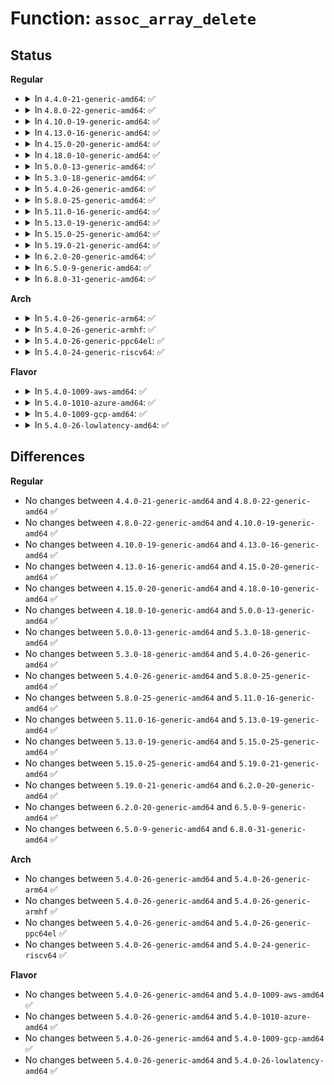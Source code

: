 # Function: <code>assoc_array_delete</code>

## Status
<b>Regular</b>
<ul>
<li>
<details>
<summary>In <code>4.4.0-21-generic-amd64</code>: ✅</summary>

```c
struct assoc_array_edit * assoc_array_delete(struct assoc_array * array, const struct assoc_array_ops * ops, const void * index_key)
```

```json
{
  "name": "assoc_array_delete",
  "collision_type": "Unique Global",
  "inline_type": "No",
  "funcs": [
    {
      "addr": 18446744071583063936,
      "name": "assoc_array_delete",
      "external": true,
      "loc": "lib/assoc_array.c:1109",
      "file": "lib/assoc_array.c",
      "inline": "seen, unknown",
      "caller_inline": [],
      "caller_func": []
    }
  ],
  "symbols": [
    {
      "addr": 18446744071583063936,
      "name": "assoc_array_delete",
      "section": ".text",
      "bind": "STB_GLOBAL",
      "size": 808
    }
  ]
}
```
</details>
</li>
<li>
<details>
<summary>In <code>4.8.0-22-generic-amd64</code>: ✅</summary>

```c
struct assoc_array_edit * assoc_array_delete(struct assoc_array * array, const struct assoc_array_ops * ops, const void * index_key)
```

```json
{
  "name": "assoc_array_delete",
  "collision_type": "Unique Global",
  "inline_type": "No",
  "funcs": [
    {
      "addr": 18446744071583357808,
      "name": "assoc_array_delete",
      "external": true,
      "loc": "lib/assoc_array.c:1111",
      "file": "lib/assoc_array.c",
      "inline": "seen, unknown",
      "caller_inline": [],
      "caller_func": []
    }
  ],
  "symbols": [
    {
      "addr": 18446744071583357808,
      "name": "assoc_array_delete",
      "section": ".text",
      "bind": "STB_GLOBAL",
      "size": 809
    }
  ]
}
```
</details>
</li>
<li>
<details>
<summary>In <code>4.10.0-19-generic-amd64</code>: ✅</summary>

```c
struct assoc_array_edit * assoc_array_delete(struct assoc_array * array, const struct assoc_array_ops * ops, const void * index_key)
```

```json
{
  "name": "assoc_array_delete",
  "collision_type": "Unique Global",
  "inline_type": "No",
  "funcs": [
    {
      "addr": 18446744071583483184,
      "name": "assoc_array_delete",
      "external": true,
      "loc": "lib/assoc_array.c:1111",
      "file": "lib/assoc_array.c",
      "inline": "seen, unknown",
      "caller_inline": [],
      "caller_func": []
    }
  ],
  "symbols": [
    {
      "addr": 18446744071583483184,
      "name": "assoc_array_delete",
      "section": ".text",
      "bind": "STB_GLOBAL",
      "size": 809
    }
  ]
}
```
</details>
</li>
<li>
<details>
<summary>In <code>4.13.0-16-generic-amd64</code>: ✅</summary>

```c
struct assoc_array_edit * assoc_array_delete(struct assoc_array * array, const struct assoc_array_ops * ops, const void * index_key)
```

```json
{
  "name": "assoc_array_delete",
  "collision_type": "Unique Global",
  "inline_type": "No",
  "funcs": [
    {
      "addr": 18446744071583505440,
      "name": "assoc_array_delete",
      "external": true,
      "loc": "lib/assoc_array.c:1111",
      "file": "lib/assoc_array.c",
      "inline": "seen, unknown",
      "caller_inline": [],
      "caller_func": [
        "security/keys/keyring.c:key_unlink"
      ]
    }
  ],
  "symbols": [
    {
      "addr": 18446744071583505440,
      "name": "assoc_array_delete",
      "section": ".text",
      "bind": "STB_GLOBAL",
      "size": 812
    }
  ]
}
```
</details>
</li>
<li>
<details>
<summary>In <code>4.15.0-20-generic-amd64</code>: ✅</summary>

```c
struct assoc_array_edit * assoc_array_delete(struct assoc_array * array, const struct assoc_array_ops * ops, const void * index_key)
```

```json
{
  "name": "assoc_array_delete",
  "collision_type": "Unique Global",
  "inline_type": "No",
  "funcs": [
    {
      "addr": 18446744071583687520,
      "name": "assoc_array_delete",
      "external": true,
      "loc": "lib/assoc_array.c:1094",
      "file": "lib/assoc_array.c",
      "inline": "seen, unknown",
      "caller_inline": [],
      "caller_func": [
        "security/keys/keyring.c:key_unlink"
      ]
    }
  ],
  "symbols": [
    {
      "addr": 18446744071583687520,
      "name": "assoc_array_delete",
      "section": ".text",
      "bind": "STB_GLOBAL",
      "size": 817
    }
  ]
}
```
</details>
</li>
<li>
<details>
<summary>In <code>4.18.0-10-generic-amd64</code>: ✅</summary>

```c
struct assoc_array_edit * assoc_array_delete(struct assoc_array * array, const struct assoc_array_ops * ops, const void * index_key)
```

```json
{
  "name": "assoc_array_delete",
  "collision_type": "Unique Global",
  "inline_type": "No",
  "funcs": [
    {
      "addr": 18446744071583905264,
      "name": "assoc_array_delete",
      "external": true,
      "loc": "lib/assoc_array.c:1081",
      "file": "lib/assoc_array.c",
      "inline": "seen, unknown",
      "caller_inline": [],
      "caller_func": [
        "security/keys/keyring.c:key_unlink"
      ]
    }
  ],
  "symbols": [
    {
      "addr": 18446744071583905264,
      "name": "assoc_array_delete",
      "section": ".text",
      "bind": "STB_GLOBAL",
      "size": 767
    }
  ]
}
```
</details>
</li>
<li>
<details>
<summary>In <code>5.0.0-13-generic-amd64</code>: ✅</summary>

```c
struct assoc_array_edit * assoc_array_delete(struct assoc_array * array, const struct assoc_array_ops * ops, const void * index_key)
```

```json
{
  "name": "assoc_array_delete",
  "collision_type": "Unique Global",
  "inline_type": "No",
  "funcs": [
    {
      "addr": 18446744071583989584,
      "name": "assoc_array_delete",
      "external": true,
      "loc": "lib/assoc_array.c:1083",
      "file": "lib/assoc_array.c",
      "inline": "seen, unknown",
      "caller_inline": [],
      "caller_func": [
        "security/keys/keyring.c:key_unlink"
      ]
    }
  ],
  "symbols": [
    {
      "addr": 18446744071583989584,
      "name": "assoc_array_delete",
      "section": ".text",
      "bind": "STB_GLOBAL",
      "size": 763
    }
  ]
}
```
</details>
</li>
<li>
<details>
<summary>In <code>5.3.0-18-generic-amd64</code>: ✅</summary>

```c
struct assoc_array_edit * assoc_array_delete(struct assoc_array * array, const struct assoc_array_ops * ops, const void * index_key)
```

```json
{
  "name": "assoc_array_delete",
  "collision_type": "Unique Global",
  "inline_type": "No",
  "funcs": [
    {
      "addr": 18446744071584172240,
      "name": "assoc_array_delete",
      "external": true,
      "loc": "lib/assoc_array.c:1079",
      "file": "lib/assoc_array.c",
      "inline": "seen, unknown",
      "caller_inline": [],
      "caller_func": [
        "security/keys/keyring.c:key_move",
        "security/keys/keyring.c:key_unlink"
      ]
    }
  ],
  "symbols": [
    {
      "addr": 18446744071584172240,
      "name": "assoc_array_delete",
      "section": ".text",
      "bind": "STB_GLOBAL",
      "size": 760
    }
  ]
}
```
</details>
</li>
<li>
<details>
<summary>In <code>5.4.0-26-generic-amd64</code>: ✅</summary>

```c
struct assoc_array_edit * assoc_array_delete(struct assoc_array * array, const struct assoc_array_ops * ops, const void * index_key)
```

```json
{
  "name": "assoc_array_delete",
  "collision_type": "Unique Global",
  "inline_type": "No",
  "funcs": [
    {
      "addr": 18446744071584305936,
      "name": "assoc_array_delete",
      "external": true,
      "loc": "lib/assoc_array.c:1079",
      "file": "lib/assoc_array.c",
      "inline": "seen, unknown",
      "caller_inline": [],
      "caller_func": [
        "security/keys/keyring.c:key_move",
        "security/keys/keyring.c:key_unlink"
      ]
    }
  ],
  "symbols": [
    {
      "addr": 18446744071584305936,
      "name": "assoc_array_delete",
      "section": ".text",
      "bind": "STB_GLOBAL",
      "size": 760
    }
  ]
}
```
</details>
</li>
<li>
<details>
<summary>In <code>5.8.0-25-generic-amd64</code>: ✅</summary>

```c
struct assoc_array_edit * assoc_array_delete(struct assoc_array * array, const struct assoc_array_ops * ops, const void * index_key)
```

```json
{
  "name": "assoc_array_delete",
  "collision_type": "Unique Global",
  "inline_type": "No",
  "funcs": [
    {
      "addr": 18446744071584716688,
      "name": "assoc_array_delete",
      "external": true,
      "loc": "lib/assoc_array.c:1079",
      "file": "lib/assoc_array.c",
      "inline": "seen, unknown",
      "caller_inline": [],
      "caller_func": [
        "security/keys/keyring.c:key_move",
        "security/keys/keyring.c:key_unlink"
      ]
    }
  ],
  "symbols": [
    {
      "addr": 18446744071584716688,
      "name": "assoc_array_delete",
      "section": ".text",
      "bind": "STB_GLOBAL",
      "size": 769
    }
  ]
}
```
</details>
</li>
<li>
<details>
<summary>In <code>5.11.0-16-generic-amd64</code>: ✅</summary>

```c
struct assoc_array_edit * assoc_array_delete(struct assoc_array * array, const struct assoc_array_ops * ops, const void * index_key)
```

```json
{
  "name": "assoc_array_delete",
  "collision_type": "Unique Global",
  "inline_type": "No",
  "funcs": [
    {
      "addr": 18446744071584829856,
      "name": "assoc_array_delete",
      "external": true,
      "loc": "lib/assoc_array.c:1079",
      "file": "lib/assoc_array.c",
      "inline": "seen, unknown",
      "caller_inline": [],
      "caller_func": [
        "security/keys/keyring.c:key_move",
        "security/keys/keyring.c:key_unlink"
      ]
    }
  ],
  "symbols": [
    {
      "addr": 18446744071584829856,
      "name": "assoc_array_delete",
      "section": ".text",
      "bind": "STB_GLOBAL",
      "size": 764
    }
  ]
}
```
</details>
</li>
<li>
<details>
<summary>In <code>5.13.0-19-generic-amd64</code>: ✅</summary>

```c
struct assoc_array_edit * assoc_array_delete(struct assoc_array * array, const struct assoc_array_ops * ops, const void * index_key)
```

```json
{
  "name": "assoc_array_delete",
  "collision_type": "Unique Global",
  "inline_type": "No",
  "funcs": [
    {
      "addr": 18446744071584874464,
      "name": "assoc_array_delete",
      "external": true,
      "loc": "lib/assoc_array.c:1079",
      "file": "lib/assoc_array.c",
      "inline": "seen, unknown",
      "caller_inline": [],
      "caller_func": [
        "security/keys/keyring.c:key_move",
        "security/keys/keyring.c:key_unlink"
      ]
    }
  ],
  "symbols": [
    {
      "addr": 18446744071584874464,
      "name": "assoc_array_delete",
      "section": ".text",
      "bind": "STB_GLOBAL",
      "size": 737
    }
  ]
}
```
</details>
</li>
<li>
<details>
<summary>In <code>5.15.0-25-generic-amd64</code>: ✅</summary>

```c
struct assoc_array_edit * assoc_array_delete(struct assoc_array * array, const struct assoc_array_ops * ops, const void * index_key)
```

```json
{
  "name": "assoc_array_delete",
  "collision_type": "Unique Global",
  "inline_type": "No",
  "funcs": [
    {
      "addr": 18446744071585298864,
      "name": "assoc_array_delete",
      "external": true,
      "loc": "lib/assoc_array.c:1079",
      "file": "lib/assoc_array.c",
      "inline": "seen, unknown",
      "caller_inline": [],
      "caller_func": [
        "security/keys/keyring.c:key_move",
        "security/keys/keyring.c:key_unlink"
      ]
    }
  ],
  "symbols": [
    {
      "addr": 18446744071585298864,
      "name": "assoc_array_delete",
      "section": ".text",
      "bind": "STB_GLOBAL",
      "size": 925
    }
  ]
}
```
</details>
</li>
<li>
<details>
<summary>In <code>5.19.0-21-generic-amd64</code>: ✅</summary>

```c
struct assoc_array_edit * assoc_array_delete(struct assoc_array * array, const struct assoc_array_ops * ops, const void * index_key)
```

```json
{
  "name": "assoc_array_delete",
  "collision_type": "Unique Global",
  "inline_type": "No",
  "funcs": [
    {
      "addr": 18446744071586153856,
      "name": "assoc_array_delete",
      "external": true,
      "loc": "lib/assoc_array.c:1078",
      "file": "lib/assoc_array.c",
      "inline": "seen, unknown",
      "caller_inline": [],
      "caller_func": [
        "security/keys/keyring.c:key_move",
        "security/keys/keyring.c:key_unlink"
      ]
    }
  ],
  "symbols": [
    {
      "addr": 18446744071586153856,
      "name": "assoc_array_delete",
      "section": ".text",
      "bind": "STB_GLOBAL",
      "size": 962
    }
  ]
}
```
</details>
</li>
<li>
<details>
<summary>In <code>6.2.0-20-generic-amd64</code>: ✅</summary>

```c
struct assoc_array_edit * assoc_array_delete(struct assoc_array * array, const struct assoc_array_ops * ops, const void * index_key)
```

```json
{
  "name": "assoc_array_delete",
  "collision_type": "Unique Global",
  "inline_type": "No",
  "funcs": [
    {
      "addr": 18446744071587147280,
      "name": "assoc_array_delete",
      "external": true,
      "loc": "lib/assoc_array.c:1078",
      "file": "lib/assoc_array.c",
      "inline": "seen, unknown",
      "caller_inline": [],
      "caller_func": [
        "security/keys/keyring.c:key_move",
        "security/keys/keyring.c:key_unlink"
      ]
    }
  ],
  "symbols": [
    {
      "addr": 18446744071587147280,
      "name": "assoc_array_delete",
      "section": ".text",
      "bind": "STB_GLOBAL",
      "size": 962
    }
  ]
}
```
</details>
</li>
<li>
<details>
<summary>In <code>6.5.0-9-generic-amd64</code>: ✅</summary>

```c
struct assoc_array_edit * assoc_array_delete(struct assoc_array * array, const struct assoc_array_ops * ops, const void * index_key)
```

```json
{
  "name": "assoc_array_delete",
  "collision_type": "Unique Global",
  "inline_type": "No",
  "funcs": [
    {
      "addr": 18446744071587409824,
      "name": "assoc_array_delete",
      "external": true,
      "loc": "lib/assoc_array.c:1078",
      "file": "lib/assoc_array.c",
      "inline": "seen, unknown",
      "caller_inline": [],
      "caller_func": [
        "security/keys/keyring.c:key_move",
        "security/keys/keyring.c:key_unlink"
      ]
    }
  ],
  "symbols": [
    {
      "addr": 18446744071587409824,
      "name": "assoc_array_delete",
      "section": ".text",
      "bind": "STB_GLOBAL",
      "size": 962
    }
  ]
}
```
</details>
</li>
<li>
<details>
<summary>In <code>6.8.0-31-generic-amd64</code>: ✅</summary>

```c
struct assoc_array_edit * assoc_array_delete(struct assoc_array * array, const struct assoc_array_ops * ops, const void * index_key)
```

```json
{
  "name": "assoc_array_delete",
  "collision_type": "Unique Global",
  "inline_type": "No",
  "funcs": [
    {
      "addr": 18446744071587744464,
      "name": "assoc_array_delete",
      "external": true,
      "loc": "lib/assoc_array.c:1078",
      "file": "lib/assoc_array.c",
      "inline": "seen, unknown",
      "caller_inline": [],
      "caller_func": [
        "security/keys/keyring.c:key_move",
        "security/keys/keyring.c:key_unlink"
      ]
    }
  ],
  "symbols": [
    {
      "addr": 18446744071587744464,
      "name": "assoc_array_delete",
      "section": ".text",
      "bind": "STB_GLOBAL",
      "size": 1056
    }
  ]
}
```
</details>
</li>
</ul>
<b>Arch</b>
<ul>
<li>
<details>
<summary>In <code>5.4.0-26-generic-arm64</code>: ✅</summary>

```c
struct assoc_array_edit * assoc_array_delete(struct assoc_array * array, const struct assoc_array_ops * ops, const void * index_key)
```

```json
{
  "name": "assoc_array_delete",
  "collision_type": "Unique Global",
  "inline_type": "No",
  "funcs": [
    {
      "addr": 18446603336496192392,
      "name": "assoc_array_delete",
      "external": true,
      "loc": "lib/assoc_array.c:1079",
      "file": "lib/assoc_array.c",
      "inline": "seen, unknown",
      "caller_inline": [],
      "caller_func": [
        "security/keys/keyring.c:key_move",
        "security/keys/keyring.c:key_unlink"
      ]
    }
  ],
  "symbols": [
    {
      "addr": 18446603336496192392,
      "name": "assoc_array_delete",
      "section": ".text",
      "bind": "STB_GLOBAL",
      "size": 684
    }
  ]
}
```
</details>
</li>
<li>
<details>
<summary>In <code>5.4.0-26-generic-armhf</code>: ✅</summary>

```c
struct assoc_array_edit * assoc_array_delete(struct assoc_array * array, const struct assoc_array_ops * ops, const void * index_key)
```

```json
{
  "name": "assoc_array_delete",
  "collision_type": "Unique Global",
  "inline_type": "No",
  "funcs": [
    {
      "addr": 3229513112,
      "name": "assoc_array_delete",
      "external": true,
      "loc": "lib/assoc_array.c:1079",
      "file": "lib/assoc_array.c",
      "inline": "seen, unknown",
      "caller_inline": [],
      "caller_func": [
        "security/keys/keyring.c:key_move",
        "security/keys/keyring.c:key_unlink"
      ]
    }
  ],
  "symbols": [
    {
      "addr": 3229513112,
      "name": "assoc_array_delete",
      "section": ".text",
      "bind": "STB_GLOBAL",
      "size": 704
    }
  ]
}
```
</details>
</li>
<li>
<details>
<summary>In <code>5.4.0-26-generic-ppc64el</code>: ✅</summary>

```c
struct assoc_array_edit * assoc_array_delete(struct assoc_array * array, const struct assoc_array_ops * ops, const void * index_key)
```

```json
{
  "name": "assoc_array_delete",
  "collision_type": "Unique Global",
  "inline_type": "No",
  "funcs": [
    {
      "addr": 13835058055290472240,
      "name": "assoc_array_delete",
      "external": true,
      "loc": "lib/assoc_array.c:1079",
      "file": "lib/assoc_array.c",
      "inline": "seen, unknown",
      "caller_inline": [],
      "caller_func": [
        "security/keys/keyring.c:__key_unlink_begin"
      ]
    }
  ],
  "symbols": [
    {
      "addr": 13835058055290472240,
      "name": "assoc_array_delete",
      "section": ".text",
      "bind": "STB_GLOBAL",
      "size": 912
    }
  ]
}
```
</details>
</li>
<li>
<details>
<summary>In <code>5.4.0-24-generic-riscv64</code>: ✅</summary>

```c
struct assoc_array_edit * assoc_array_delete(struct assoc_array * array, const struct assoc_array_ops * ops, const void * index_key)
```

```json
{
  "name": "assoc_array_delete",
  "collision_type": "Unique Global",
  "inline_type": "No",
  "funcs": [
    {
      "addr": 18446743936275243156,
      "name": "assoc_array_delete",
      "external": true,
      "loc": "lib/assoc_array.c:1079",
      "file": "lib/assoc_array.c",
      "inline": "seen, unknown",
      "caller_inline": [],
      "caller_func": [
        "security/keys/keyring.c:key_move",
        "security/keys/keyring.c:key_unlink"
      ]
    }
  ],
  "symbols": [
    {
      "addr": 18446743936275243156,
      "name": "assoc_array_delete",
      "section": ".text",
      "bind": "STB_GLOBAL",
      "size": 516
    }
  ]
}
```
</details>
</li>
</ul>
<b>Flavor</b>
<ul>
<li>
<details>
<summary>In <code>5.4.0-1009-aws-amd64</code>: ✅</summary>

```c
struct assoc_array_edit * assoc_array_delete(struct assoc_array * array, const struct assoc_array_ops * ops, const void * index_key)
```

```json
{
  "name": "assoc_array_delete",
  "collision_type": "Unique Global",
  "inline_type": "No",
  "funcs": [
    {
      "addr": 18446744071584274672,
      "name": "assoc_array_delete",
      "external": true,
      "loc": "lib/assoc_array.c:1079",
      "file": "lib/assoc_array.c",
      "inline": "seen, unknown",
      "caller_inline": [],
      "caller_func": [
        "security/keys/keyring.c:key_move",
        "security/keys/keyring.c:key_unlink"
      ]
    }
  ],
  "symbols": [
    {
      "addr": 18446744071584274672,
      "name": "assoc_array_delete",
      "section": ".text",
      "bind": "STB_GLOBAL",
      "size": 760
    }
  ]
}
```
</details>
</li>
<li>
<details>
<summary>In <code>5.4.0-1010-azure-amd64</code>: ✅</summary>

```c
struct assoc_array_edit * assoc_array_delete(struct assoc_array * array, const struct assoc_array_ops * ops, const void * index_key)
```

```json
{
  "name": "assoc_array_delete",
  "collision_type": "Unique Global",
  "inline_type": "No",
  "funcs": [
    {
      "addr": 18446744071584209872,
      "name": "assoc_array_delete",
      "external": true,
      "loc": "lib/assoc_array.c:1079",
      "file": "lib/assoc_array.c",
      "inline": "seen, unknown",
      "caller_inline": [],
      "caller_func": [
        "security/keys/keyring.c:key_move",
        "security/keys/keyring.c:key_unlink"
      ]
    }
  ],
  "symbols": [
    {
      "addr": 18446744071584209872,
      "name": "assoc_array_delete",
      "section": ".text",
      "bind": "STB_GLOBAL",
      "size": 760
    }
  ]
}
```
</details>
</li>
<li>
<details>
<summary>In <code>5.4.0-1009-gcp-amd64</code>: ✅</summary>

```c
struct assoc_array_edit * assoc_array_delete(struct assoc_array * array, const struct assoc_array_ops * ops, const void * index_key)
```

```json
{
  "name": "assoc_array_delete",
  "collision_type": "Unique Global",
  "inline_type": "No",
  "funcs": [
    {
      "addr": 18446744071584258432,
      "name": "assoc_array_delete",
      "external": true,
      "loc": "lib/assoc_array.c:1079",
      "file": "lib/assoc_array.c",
      "inline": "seen, unknown",
      "caller_inline": [],
      "caller_func": [
        "security/keys/keyring.c:key_move",
        "security/keys/keyring.c:key_unlink"
      ]
    }
  ],
  "symbols": [
    {
      "addr": 18446744071584258432,
      "name": "assoc_array_delete",
      "section": ".text",
      "bind": "STB_GLOBAL",
      "size": 760
    }
  ]
}
```
</details>
</li>
<li>
<details>
<summary>In <code>5.4.0-26-lowlatency-amd64</code>: ✅</summary>

```c
struct assoc_array_edit * assoc_array_delete(struct assoc_array * array, const struct assoc_array_ops * ops, const void * index_key)
```

```json
{
  "name": "assoc_array_delete",
  "collision_type": "Unique Global",
  "inline_type": "No",
  "funcs": [
    {
      "addr": 18446744071584363360,
      "name": "assoc_array_delete",
      "external": true,
      "loc": "lib/assoc_array.c:1079",
      "file": "lib/assoc_array.c",
      "inline": "seen, unknown",
      "caller_inline": [],
      "caller_func": [
        "security/keys/keyring.c:key_move",
        "security/keys/keyring.c:key_unlink"
      ]
    }
  ],
  "symbols": [
    {
      "addr": 18446744071584363360,
      "name": "assoc_array_delete",
      "section": ".text",
      "bind": "STB_GLOBAL",
      "size": 760
    }
  ]
}
```
</details>
</li>
</ul>

## Differences
<b>Regular</b>
<ul>
<li>
No changes between <code>4.4.0-21-generic-amd64</code> and <code>4.8.0-22-generic-amd64</code> ✅
</li>
<li>
No changes between <code>4.8.0-22-generic-amd64</code> and <code>4.10.0-19-generic-amd64</code> ✅
</li>
<li>
No changes between <code>4.10.0-19-generic-amd64</code> and <code>4.13.0-16-generic-amd64</code> ✅
</li>
<li>
No changes between <code>4.13.0-16-generic-amd64</code> and <code>4.15.0-20-generic-amd64</code> ✅
</li>
<li>
No changes between <code>4.15.0-20-generic-amd64</code> and <code>4.18.0-10-generic-amd64</code> ✅
</li>
<li>
No changes between <code>4.18.0-10-generic-amd64</code> and <code>5.0.0-13-generic-amd64</code> ✅
</li>
<li>
No changes between <code>5.0.0-13-generic-amd64</code> and <code>5.3.0-18-generic-amd64</code> ✅
</li>
<li>
No changes between <code>5.3.0-18-generic-amd64</code> and <code>5.4.0-26-generic-amd64</code> ✅
</li>
<li>
No changes between <code>5.4.0-26-generic-amd64</code> and <code>5.8.0-25-generic-amd64</code> ✅
</li>
<li>
No changes between <code>5.8.0-25-generic-amd64</code> and <code>5.11.0-16-generic-amd64</code> ✅
</li>
<li>
No changes between <code>5.11.0-16-generic-amd64</code> and <code>5.13.0-19-generic-amd64</code> ✅
</li>
<li>
No changes between <code>5.13.0-19-generic-amd64</code> and <code>5.15.0-25-generic-amd64</code> ✅
</li>
<li>
No changes between <code>5.15.0-25-generic-amd64</code> and <code>5.19.0-21-generic-amd64</code> ✅
</li>
<li>
No changes between <code>5.19.0-21-generic-amd64</code> and <code>6.2.0-20-generic-amd64</code> ✅
</li>
<li>
No changes between <code>6.2.0-20-generic-amd64</code> and <code>6.5.0-9-generic-amd64</code> ✅
</li>
<li>
No changes between <code>6.5.0-9-generic-amd64</code> and <code>6.8.0-31-generic-amd64</code> ✅
</li>
</ul>
<b>Arch</b>
<ul>
<li>
No changes between <code>5.4.0-26-generic-amd64</code> and <code>5.4.0-26-generic-arm64</code> ✅
</li>
<li>
No changes between <code>5.4.0-26-generic-amd64</code> and <code>5.4.0-26-generic-armhf</code> ✅
</li>
<li>
No changes between <code>5.4.0-26-generic-amd64</code> and <code>5.4.0-26-generic-ppc64el</code> ✅
</li>
<li>
No changes between <code>5.4.0-26-generic-amd64</code> and <code>5.4.0-24-generic-riscv64</code> ✅
</li>
</ul>
<b>Flavor</b>
<ul>
<li>
No changes between <code>5.4.0-26-generic-amd64</code> and <code>5.4.0-1009-aws-amd64</code> ✅
</li>
<li>
No changes between <code>5.4.0-26-generic-amd64</code> and <code>5.4.0-1010-azure-amd64</code> ✅
</li>
<li>
No changes between <code>5.4.0-26-generic-amd64</code> and <code>5.4.0-1009-gcp-amd64</code> ✅
</li>
<li>
No changes between <code>5.4.0-26-generic-amd64</code> and <code>5.4.0-26-lowlatency-amd64</code> ✅
</li>
</ul>
